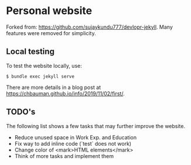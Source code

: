 # Personal website

Forked from: https://github.com/sujaykundu777/devlopr-jekyll.
Many features were removed for simplicity.

## Local testing

To test the website locally, use:

```
$ bundle exec jekyll serve
```

There are more details in a blog post at https://chbauman.github.io/info/2019/11/02/first/.

## TODO's

The following list shows a few tasks that may further improve the website.

- Reduce unused space in Work Exp. and Education
- Fix way to add inline code (\`test` does not work)
- Change color of \<mark>HTML elements\</mark>
- Think of more tasks and implement them


